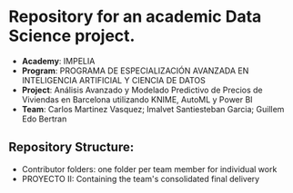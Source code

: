 # Repository for an academic Data Science project.

- **Academy**: IMPELIA
- **Program**: PROGRAMA DE ESPECIALIZACIÓN AVANZADA EN INTELIGENCIA ARTIFICIAL Y CIENCIA DE DATOS 
- **Project**: Análisis Avanzado y Modelado Predictivo de Precios de Viviendas en Barcelona utilizando 
KNIME, AutoML y Power BI
- **Team**: Carlos Martinez Vasquez; ​Imalvet Santiesteban Garcia; ​Guillem Edo Bertran

## Repository Structure:
- Contributor folders: one folder per team member for individual work
- PROYECTO II: Containing the team's consolidated final delivery
